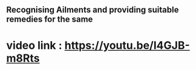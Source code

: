 ## Recognising Ailments and providing suitable remedies for the same 
# video link : https://youtu.be/I4GJB-m8Rts
